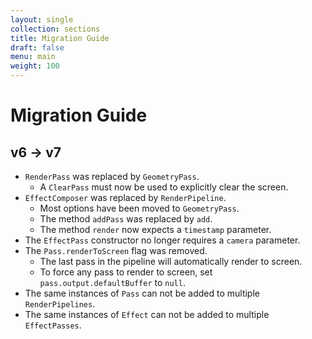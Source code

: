 ```yaml
---
layout: single
collection: sections
title: Migration Guide
draft: false
menu: main
weight: 100
---
```


# Migration Guide

## v6 &rarr; v7

* `RenderPass` was replaced by `GeometryPass`.
	* A `ClearPass` must now be used to explicitly clear the screen.
* `EffectComposer` was replaced by `RenderPipeline`.
	* Most options have been moved to `GeometryPass`.
	* The method `addPass` was replaced by `add`.
	* The method `render` now expects a `timestamp` parameter.
* The `EffectPass` constructor no longer requires a `camera` parameter.
* The `Pass.renderToScreen` flag was removed.
	* The last pass in the pipeline will automatically render to screen.
	* To force any pass to render to screen, set `pass.output.defaultBuffer` to `null`.
* The same instances of `Pass` can not be added to multiple `RenderPipelines`.
* The same instances of `Effect` can not be added to multiple `EffectPasses`.
